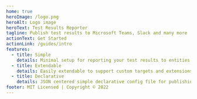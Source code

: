 ```yaml
---
home: true
heroImage: /logo.png
heroAlt: Logo image
heroText: Test Results Reporter
tagline: Publish test results to Microsoft Teams, Slack and many more
actionText: Get Started
actionLink: /guides/intro
features:
  - title: Simple
    details: Minimal setup for reporting your test results to entities like Slack or Teams from different test frameworks.
  - title: Extendable
    details: Easily extendable to support custom targets and extensions.
  - title: Declarative
    details: JSON centered simple declarative config file for publishing test results.
footer: MIT Licensed | Copyright © 2022
---
```





